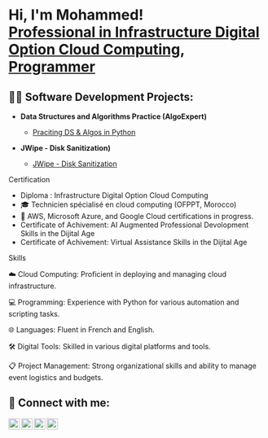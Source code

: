 <h1>Hi, I'm Mohammed! <br/><a href="https://github.com/MohammedBenzegnoun">Professional in Infrastructure Digital Option Cloud Computing</a>, <a href="https://www.linkedin.com/in/mohammed-benzegnoun-206424246/">  Programmer </a>

<h2>👨‍💻 Software Development Projects:</h2>

- <b>Data Structures and Algorithms Practice (AlgoExpert)</b>
  - [Praciting DS & Algos in Python](https://github.com/MohammedBenzegnoun/AlgorithmsPractice.git)

- <b>JWipe - Disk Sanitization)</b>
  - [JWipe - Disk Sanitization](https://github.com/MohammedBenzegnoun/JWipe---Disk-Sanitization.git)

Certification

- Diploma : Infrastructure Digital Option Cloud Computing
- 🎓 Technicien spécialisé en cloud computing (OFPPT, Morocco)
- 📜 AWS, Microsoft Azure, and Google Cloud certifications in progress.
- Certificate of Achivement: AI Augmented Professional Devolopment Skills in the Dijital Age
-  Certificate of Achivement: Virtual Assistance Skills in the Dijital Age


Skills


☁️ Cloud Computing: Proficient in deploying and managing cloud infrastructure.

💻 Programming: Experience with Python for various automation and scripting tasks.

🌐 Languages: Fluent in French and English.

🛠️ Digital Tools: Skilled in various digital platforms and tools.

📋 Project Management: Strong organizational skills and ability to manage event logistics and budgets.

<h2> 🤳 Connect with me:</h2>

[<img align="left" alt="MohammedBenzegnoun | YouTube" width="22px" src="https://www.youtube.com/@sonofzegnoun" />][youtube]
[<img align="left" alt="MohammedBenzegnoun | Twitter" width="22px" src="https://x.com/benzegnoune?t=sa5Vuh7goV98HoVgo966xQ&s=08" />][twitter]
[<img align="left" alt="MohammedBenzegnoun | LinkedIn" width="22px" src="https://www.linkedin.com/in/mohammed-benzegnoun-206424246/" />][linkedin]
[<img align="left" alt="MohammedBenzegnoun | Instagram" width="22px" src="https://www.instagram.com/sonofzegnoune/?hl=fr" />][instagram]

[twitter]: https://x.com/benzegnoune?t=sa5Vuh7goV98HoVgo966xQ&s=08
[youtube]: https://www.youtube.com/@sonofzegnoun
[instagram]: https://www.instagram.com/sonofzegnoune/?hl=fr
[linkedin]: https://www.linkedin.com/in/mohammed-benzegnoun-206424246/

<!--
**joshmadakor1/joshmadakor1** is a ✨ _special_ ✨ repository because its `README.md` (this file) appears on your GitHub profile.

Here are some ideas to get you started:

- 🔭 I’m currently working on ...
- 🌱 I’m currently learning ...
- 👯 I’m looking to collaborate on ...
- 🤔 I’m looking for help with ...
- 💬 Ask me about ...
- 📫 How to reach me: ...
- 😄 Pronouns: ...
- ⚡ Fun fact: ...
-->
